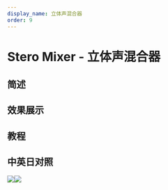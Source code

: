 ```yaml
---
display_name: 立体声混合器
order: 9
---
```


# Stero Mixer - 立体声混合器

## 简述

## 效果展示

## 教程

## 中英日对照

![](https://mir.yuelili.com/user/AE/effects/AE-Effects-Audio-Stero_Mixer.png)![](https://mir.yuelili.com/user/AE/effects/AE-Effects-Audio-Stero_Mixer_cn.png)
